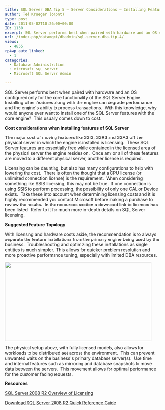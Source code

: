 ```yaml
---
title: SQL Server DBA Tip 5 – Server Considerations – Installing Features (SSIS, SSRS, Engine, SSAS)
author: Ted Krueger (onpnt)
type: post
date: 2011-05-02T10:26:00+00:00
ID: 1130
excerpt: SQL Server performs best when paired with hardware and an OS configured only for the core functionality of the SQL Server Engine.  Installing other features along with the engine can degrade performance and the engine's ability to process transactions. &hellip;
url: /index.php/datamgmt/dbadmin/sql-server-dba-tip-4/
views:
  - 4855
rp4wp_auto_linked:
  - 1
categories:
  - Database Administration
  - Microsoft SQL Server
  - Microsoft SQL Server Admin

---
```

SQL Server performs best when paired with hardware and an OS configured only for the core functionality of the SQL Server Engine.  Installing other features along with the engine can degrade performance and the engine's ability to process transactions.  With this knowledge, why would anyone ever want to install one of the SQL Server features with the core engine?  This usually comes down to cost.

**Cost considerations when installing features of SQL Server**

The major cost of moving features like SSIS, SSRS and SSAS off the physical server in which the engine is installed is licensing.  These SQL Server features are essentially free while contained in the licensed area of the physical server the engine resides on.  Once any or all of these features are moved to a different physical server, another license is required. 

Licensing can be daunting, but also has many configurations to help with lowering the cost.  There is often the thought that a CPU license (or unlimited connection license) is the requirement.  When considering something like SSIS licensing, this may not be true.  If one connection is using SSIS to perform processing, the possibility of only one CAL or Device exists.  Take these into account when determining licensing costs and it is highly recommended you contact Microsoft before making a purchase to review the results.  In the resources section a download link to licenses has been listed.  Refer to it for much more in-depth details on SQL Server licensing.

**Suggested Feature Topology**

With licensing and hardware costs aside, the recommendation is to always separate the feature installations from the primary engine being used by the business.  Troubleshooting and optimizing these installations as single entities is much simpler.  This allows for quicker problem resolution and more proactive performance tuning, especially with limited DBA resources.

<div class="image_block">
  <a href="/media/blogs/DataMgmt/-45.png?mtime=1303501614"><img src="/wp-content/uploads/blogs/DataMgmt/-45.png?mtime=1303501614" alt="" width="476" height="256" /></a>
</div>

The physical setup above, with fully licensed models, also allows for workloads to be distributed <span style="text-decoration: line-through;">set</span> across the environment.  This can prevent unwanted waits on the business's primary database server(s).  Use time and internal features such as mirroring and database snapshots to move data between the servers.  This movement allows for optimal performance for the customer facing requests.

**Resources**

[SQL Server 2008 R2 Overview of Licensing][1]

[Download SQL Server 2008 R2 Quick Reference Guide][2]

 [1]: http://www.microsoft.com/sqlserver/2008/en/us/pricing.aspx
 [2]: http://download.microsoft.com/download/2/7/0/270B6380-8B38-4268-8AD0-F480A139AB19/SQL2008R2_LicensingQuickReference-updated.pdf